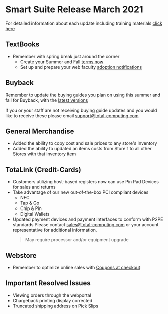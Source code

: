 # Smart Suite Release March 2021

<PageHeader />

For detailed information about each update including training materials [click here](https://training.total-computing.com/dwkb/tech-update/)

## TextBooks

*  Remember with spring break just around the corner
   *  Create your Summer and Fall [terms now](https://training.total-computing.com/dwkb/textbook-training/)
   *  Set up and prepare your web faculty [adoption notifications](https://training.total-computing.com/dwkb/advanced-faculty-adoptions-store-side/)

## Buyback
Remember to update the buying guides you plan on using this summer and fall for Buyback, with the [latest versions](https://training.total-computing.com/dwkb/wholesale-guide-update/)

If you or your staff are not receiving buying guide updates and you would like to receive these please email [support@total-computing.com](mailto:support@total-computing.com)

## General Merchandise

* Added the ability to copy cost and sale prices to any store's Inventory
* Added the ability to updated an items costs from Store 1 to all other Stores with that inventory item

## TotaLink (Credit-Cards)

* Customers utilizing host-based registers now can use Pin Pad Devices for sales and returns
* Take advantage of our new out-of-the-box PCI compliant devices
  * NFC
  * Tap & Go
  * Chip & Pin
  * Digital Wallets
* Updated payment devices and payment interfaces to conform with P2PE standards Please contact [sales@total-computing.com](mailto:sales@total-computing.com) or your account representative for additional information.
    > May require processor and/or equipment upgrade

## Webstore

* Remember to optimize online sales with [Coupons at checkout](https://training.total-computing.com/dwkb/coupon-promo-voucher-gift-certificate-and-gift-card-setup-online-redemption-and-checkout/)

## Important Resolved Issues

* Viewing orders through the webportal
* Chargeback printing display corrected
* Truncated shipping address on Pick Slips

<PageFooter />